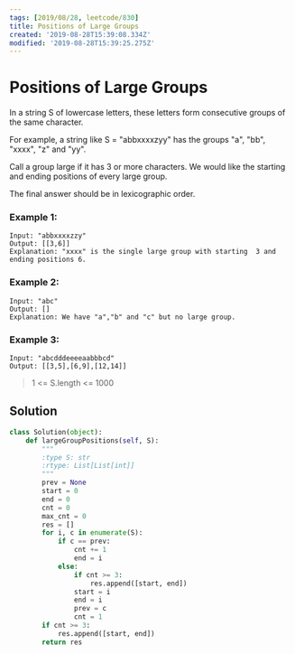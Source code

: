 ```yaml
---
tags: [2019/08/28, leetcode/830]
title: Positions of Large Groups
created: '2019-08-28T15:39:08.334Z'
modified: '2019-08-28T15:39:25.275Z'
---
```


# Positions of Large Groups

In a string S of lowercase letters, these letters form consecutive groups of the same character.

For example, a string like S = "abbxxxxzyy" has the groups "a", "bb", "xxxx", "z" and "yy".

Call a group large if it has 3 or more characters.  We would like the starting and ending positions of every large group.

The final answer should be in lexicographic order.


### Example 1:

```
Input: "abbxxxxzzy"
Output: [[3,6]]
Explanation: "xxxx" is the single large group with starting  3 and ending positions 6.
```

### Example 2:

```
Input: "abc"
Output: []
Explanation: We have "a","b" and "c" but no large group.
```

### Example 3:

```
Input: "abcdddeeeeaabbbcd"
Output: [[3,5],[6,9],[12,14]]
```

> 1 <= S.length <= 1000


## Solution

```python
class Solution(object):
    def largeGroupPositions(self, S):
        """
        :type S: str
        :rtype: List[List[int]]
        """
        prev = None
        start = 0
        end = 0
        cnt = 0
        max_cnt = 0
        res = []
        for i, c in enumerate(S):
            if c == prev:
                cnt += 1
                end = i
            else:
                if cnt >= 3:
                    res.append([start, end])
                start = i
                end = i
                prev = c
                cnt = 1
        if cnt >= 3:
            res.append([start, end])
        return res
```
